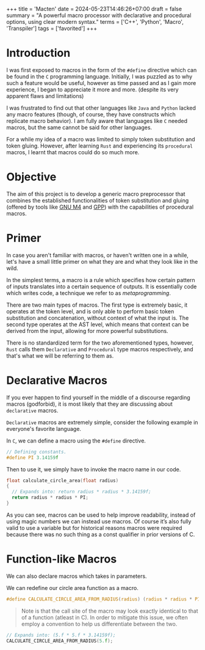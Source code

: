 +++
title = 'Macten'
date = 2024-05-23T14:46:26+07:00
draft = false
summary = "A powerful macro processor with declarative and procedural options, using clear modern syntax."
terms = ['C++', 'Python', 'Macro', 'Transpiler']
tags = ['favorited']
+++

# Introduction
I was first exposed to macros in the form of the `#define` directive which can be found in the `C` programming language. Initially, I was puzzled as to why such a feature would be useful, however as time passed and as I gain more experience, I began to appreciate it more and more. (despite its very apparent flaws and limitations)

I was frustrated to find out that other languages like `Java` and `Python` lacked any macro features (though, of course, they have constructs which replicate macro behavior). I am fully aware that languages like `C` needed macros, but the same cannot be said for other languages.

For a while my idea of a macro was limited to simply token substitution and token gluing. However, after learning `Rust` and experiencing its `procedural` macros, I learnt that macros could do so much more.

# Objective
The aim of this project is to develop a generic macro preprocessor that combines the established functionalities of token substitution and gluing (offered by tools like [GNU M4](https://www.gnu.org/software/m4/) and [GPP](https://github.com/logological/gpp?tab=readme-ov-file)) with the capabilities of procedural macros.
# Primer
In case you aren't familiar with macros, or haven't written one in a while, let's have a small little primer on what they are and what they look like in the wild.

In the simplest terms, a macro is a rule which specifies how certain pattern of inputs translates into a certain sequence of outputs. It is essentially code which writes code, a technique we refer to as *metaprogramming*.

There are two main types of macros. The first type is extremely basic, it operates at the token level, and is only able to perform basic token substitution and concatenation, without context of what the input is. The second type operates at the AST level, which means that context can be derived from the input, allowing for more powerful substitutions.

There is no standardized term for the two aforementioned types, however, `Rust` calls them `Declarative` and `Procedural` type macros respectively, and that's what we will be referring to them as.
# Declarative Macros
If you ever happen to find yourself in the middle of a discourse regarding macros (godforbid), it is most likely that they are discussing about `declarative` macros.

`Declarative` macros are extremely simple, consider the following example in everyone's favorite language.

In `C`, we can define a macro using the `#define` directive.
```c
// Defining constants.
#define PI 3.14159f
```
Then to use it, we simply have to invoke the macro name in our code.
```c
float calculate_circle_area(float radius)
{
  // Expands into: return radius * radius * 3.14159f;
  return radius * radius * PI;
}
```
As you can see, macros can be used to help improve readability, instead of using magic numbers we can instead use macros. Of course it’s also fully valid to use a variable but for historical reasons macros were required because there was no such thing as a const qualifier in prior versions of C.

# Function-like Macros

We can also declare macros which takes in parameters. 

We can redefine our circle area function as a macro.
```c
#define CALCULATE_CIRCLE_AREA_FROM_RADIUS(radius) (radius * radius * PI)
```
> Note is that the call site of the macro may look exactly identical to that of a function (atleast in C). In order to mitigate this issue, we often employ a convention to help us differentiate between the two.

```c
// Expands into: (5.f * 5.f * 3.14159f);
CALCULATE_CIRCLE_AREA_FROM_RADIUS(5.f);
```



